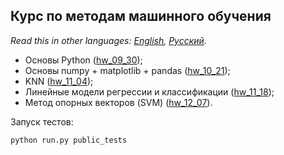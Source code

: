 ## Курс по методам машинного обучения

*Read this in other languages: [English](README.md), [Русский](README.ru.md).*

- Основы Python ([hw_09_30](./hw_09_30));
- Основы numpy + matplotlib + pandas ([hw_10_21](./hw_10_21));
- KNN ([hw_11_04](./hw_11_04));
- Линейные модели регрессии и классификации ([hw_11_18](./hw_11_18));
- Метод опорных векторов (SVM) ([hw_12_07](./hw_12_07)).

Запуск тестов:
```bash
python run.py public_tests
```
